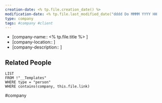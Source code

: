 ```yaml
---
creation-date: <% tp.file.creation_date() %> 
modification-date: <% tp.file.last_modified_date("dddd Do MMMM YYYY HH:mm:ss") %>
type: company
tags: #company #client
---	 
```


- [company-name:: <% tp.file.title %>  ]
- [company-location:: ]
- [company-description:: ]


## Related People
```dataview 
LIST
FROM !"__Templates"
WHERE type = "person"
WHERE contains(company, this.file.link) 
```


#company
